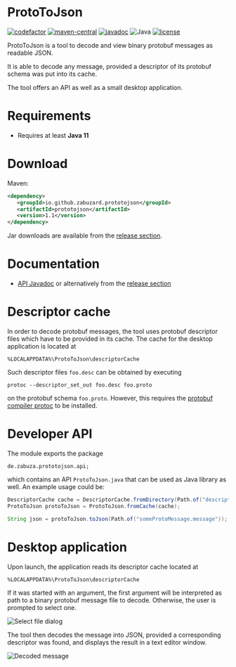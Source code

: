 # ProtoToJson
[![codefactor](https://img.shields.io/codefactor/grade/github/Zabuzard/ProtoToJson)](https://www.codefactor.io/repository/github/zabuzard/prototojson)
[![maven-central](https://img.shields.io/maven-central/v/io.github.zabuzard.prototojson/prototojson)](https://search.maven.org/search?q=g:io.github.zabuzard.prototojson)
[![javadoc](https://javadoc.io/badge2/io.github.zabuzard.prototojson/prototojson/javadoc.svg?style=flat&color=AA82FF)](https://javadoc.io/doc/io.github.zabuzard.prototojson/prototojson)
![Java](https://img.shields.io/badge/Java-11%2B-ff696c)
[![license](https://img.shields.io/github/license/Zabuzard/ProtoToJson)](https://github.com/Zabuzard/ProtoToJson/blob/master/LICENSE)

ProtoToJson is a tool to decode and view binary protobuf messages
as readable JSON.

It is able to decode any message, provided a descriptor of its
protobuf schema was put into its cache.

The tool offers an API as well as a small desktop application.

# Requirements

* Requires at least **Java 11**

# Download

Maven:

```xml
<dependency>
   <groupId>io.github.zabuzard.prototojson</groupId>
   <artifactId>prototojson</artifactId>
   <version>1.1</version>
</dependency>
```

Jar downloads are available from the [release section](https://github.com/ZabuzaW/ProtoToJson/releases).

# Documentation

* [API Javadoc](https://javadoc.io/doc/io.github.zabuzard.prototojson/prototojson)
  or alternatively from the [release section](https://github.com/ZabuzaW/ProtoToJson/releases)

# Descriptor cache

In order to decode protobuf messages, the tool uses protobuf descriptor files
which have to be provided in its cache. The cache for the desktop application is located at
```
%LOCALAPPDATA%\ProtoToJson\descriptorCache
```

Such descriptor files `foo.desc` can be obtained by executing
```
protoc --descriptor_set_out foo.desc foo.proto
```
on the protobuf schema `foo.proto`. However, this requires
the [protobuf compiler protoc](https://developers.google.com/protocol-buffers)
to be installed.

# Developer API

The module exports the package
```
de.zabuza.prototojson.api;
```
which contains an API `ProtoToJson.java` that can be used as Java library as well.
An example usage could be:
```java
DescriptorCache cache = DescriptorCache.fromDirectory(Path.of("descriptorCache"));
ProtoToJson protoToJson = ProtoToJson.fromCache(cache);

String json = protoToJson.toJson(Path.of("someProtoMessage.message"));
```

# Desktop application

Upon launch, the application reads its descriptor cache located at
```
%LOCALAPPDATA%\ProtoToJson\descriptorCache
```
If it was started with an argument, the first argument will be interpreted as path
to a binary protobuf message file to decode. Otherwise, the user is prompted to select one.

![Select file dialog](https://i.imgur.com/82keZOg.png)

The tool then decodes the message into JSON, provided a corresponding descriptor was found,
and displays the result in a text editor window.

![Decoded message](https://i.imgur.com/EcrpK72.png)
